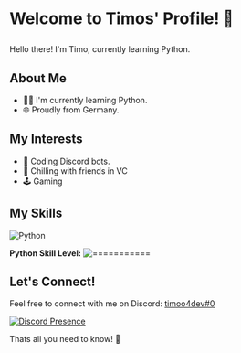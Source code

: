 # Welcome to Timos' Profile! 👋<p align="right">
Hello there! I'm Timo, currently learning Python.

## About Me
- 👨‍💻 I'm currently learning Python.
- 🌐 Proudly from Germany.

## My Interests
- 🤖 Coding Discord bots.
- 🎤 Chilling with friends in VC
- 🕹️ Gaming
  
## My Skills
![Python](https://img.shields.io/badge/Python-3670A0?style=for-the-badge&logo=python&logoColor=white)

**Python Skill Level:** ![===========](https://progress-bar.dev/15/)

## Let's Connect!
Feel free to connect with me on Discord: [timoo4dev#0](https://discord.com/users/1078242409495932969)

[![Discord Presence](https://lanyard.cnrad.dev/api/1078242409495932969)](https://discord.com/users/1078242409495932969)

Thats all you need to know! 🚀
